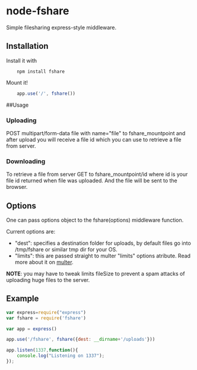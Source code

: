 # node-fshare
Simple filesharing express-style middleware.

## Installation
Install it with
````
    npm install fshare
````
Mount it!
````js
    app.use('/', fshare())
````

##Usage
### Uploading
POST multipart/form-data file with name="file" to fshare_mountpoint and after upload you will receive a file id which you can use to retrieve a file from server.

### Downloading
To retrieve a file from server GET to fshare_mountpoint/id where id is your file id returned when file was uploaded. And the file will be sent to the browser.

## Options
One can pass options object to the fshare(options) middleware function.

Current options are:
- "dest": specifies a destination folder for uploads, by default files go into /tmp/fshare or similar tmp dir for your OS.
- "limits": this are passed straight to multer "limits" options atribute. Read more about it on [multer](https://github.com/expressjs/multer).

**NOTE**: you may have to tweak limits fileSize to prevent a spam attacks of uploading huge files to the server.

## Example
````js
var express=require("express")
var fshare = require('fshare')

var app = express()

app.use('/fshare', fshare({dest: __dirname+'/uploads'}))

app.listen(1337,function(){
    console.log("Listening on 1337");
});
````
